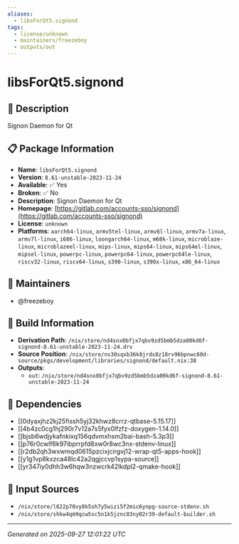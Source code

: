 ```yaml
---
aliases:
  - libsForQt5.signond
tags:
  - license/unknown
  - maintainers/freezeboy
  - outputs/out
---
```


# libsForQt5.signond

## 📝 Description

Signon Daemon for Qt

## 📋 Package Information

- **Name**: `libsForQt5.signond`
- **Version**: `8.61-unstable-2023-11-24`
- **Available**: ✅ Yes
- **Broken**: ✅ No
- **Description**: Signon Daemon for Qt
- **Homepage**: [https://gitlab.com/accounts-sso/signond](https://gitlab.com/accounts-sso/signond)
- **License**: `unknown`
- **Platforms**: `aarch64-linux`, `armv5tel-linux`, `armv6l-linux`, `armv7a-linux`, `armv7l-linux`, `i686-linux`, `loongarch64-linux`, `m68k-linux`, `microblaze-linux`, `microblazeel-linux`, `mips-linux`, `mips64-linux`, `mips64el-linux`, `mipsel-linux`, `powerpc-linux`, `powerpc64-linux`, `powerpc64le-linux`, `riscv32-linux`, `riscv64-linux`, `s390-linux`, `s390x-linux`, `x86_64-linux`
## 👥 Maintainers

- @freezeboy


## 🔧 Build Information

- **Derivation Path**: `/nix/store/nd4snx0bfjx7qbv9zd5bmb5dza00kd6f-signond-8.61-unstable-2023-11-24.drv`
- **Source Position**: `/nix/store/ns30sqxb36k8jrds8z18rv96bpnwc60d-source/pkgs/development/libraries/signond/default.nix:38`
- **Outputs**:
  - `out`:  `/nix/store/nd4snx0bfjx7qbv9zd5bmb5dza00kd6f-signond-8.61-unstable-2023-11-24`

## 🔗 Dependencies

- [[0dyaxjhz2kj25fissh5yj32khwz8crrz-qtbase-5.15.17]]
- [[4b4zc0cg1hj290r7v12a7s5fyx0lfzfz-doxygen-1.14.0]]
- [[bjsb6wdjykafnkixq156qdvmxhsm2bai-bash-5.3p3]]
- [[p76r0cwlf6k97ibprrpfd8xw0r8wc3nx-stdenv-linux]]
- [[r2db2qh3wxwmqd0615pzcixjcirgvj12-wrap-qt5-apps-hook]]
- [[y1g1vp8kxzca48lc42a2qgjccvp1sypa-source]]
- [[yr347iy0dhh3w6hqw3nzwcrk42lkdpl2-qmake-hook]]

## 📁 Input Sources

- `/nix/store/l622p70vy8k5sh7y5wizi5f2mic6ynpg-source-stdenv.sh`
- `/nix/store/shkw4qm9qcw5sc5n1k5jznc83ny02r39-default-builder.sh`

---
*Generated on 2025-09-27 12:01:22 UTC*
